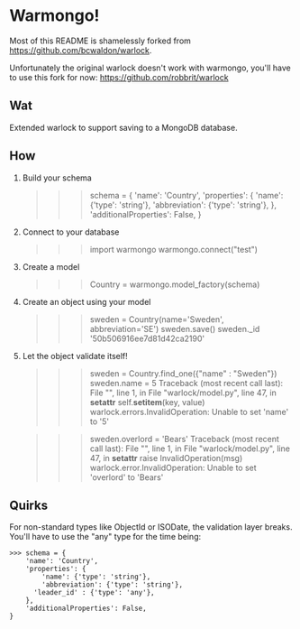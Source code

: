 # Warmongo!

Most of this README is shamelessly forked from https://github.com/bcwaldon/warlock.

Unfortunately the original warlock doesn't work with warmongo, you'll have to use this fork for now: https://github.com/robbrit/warlock

## Wat

Extended warlock to support saving to a MongoDB database.

## How

1) Build your schema

	>>> schema = {
	    'name': 'Country',
	    'properties': {
	        'name': {'type': 'string'},
	        'abbreviation': {'type': 'string'},
	    },
	    'additionalProperties': False,
	}

2) Connect to your database

    >>> import warmongo
    >>> warmongo.connect("test")

3) Create a model

    >>> Country = warmongo.model_factory(schema)

4) Create an object using your model

    >>> sweden = Country(name='Sweden', abbreviation='SE')
    >>> sweden.save()
    >>> sweden._id
    '50b506916ee7d81d42ca2190'

5) Let the object validate itself!

    >>> sweden = Country.find_one({"name" : "Sweden"})
    >>> sweden.name = 5
    Traceback (most recent call last):
	  File "<stdin>", line 1, in <module>
      File "warlock/model.py", line 47, in __setattr__
        self.__setitem__(key, value)
    warlock.errors.InvalidOperation: Unable to set 'name' to '5'

    >>> sweden.overlord = 'Bears'
    Traceback (most recent call last):
	  File "<stdin>", line 1, in <module>
      File "warlock/model.py", line 47, in __setattr__
        raise InvalidOperation(msg)
    warlock.error.InvalidOperation: Unable to set 'overlord' to 'Bears'

## Quirks

For non-standard types like ObjectId or ISODate, the validation layer breaks. You'll have to use the "any" type for the time being:

    >>> schema = {
	    'name': 'Country',
	    'properties': {
	        'name': {'type': 'string'},
	        'abbreviation': {'type': 'string'},
          'leader_id' : {'type': 'any'},
	    },
	    'additionalProperties': False,
    }
